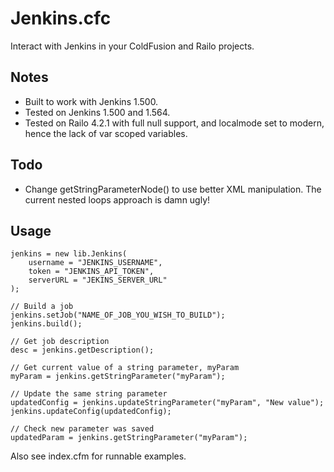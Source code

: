 Jenkins.cfc
=======

Interact with Jenkins in your ColdFusion and Railo projects.

Notes
-----

- Built to work with Jenkins 1.500.
- Tested on Jenkins 1.500 and 1.564.
- Tested on Railo 4.2.1 with full null support, and localmode set to modern, hence the lack of var scoped variables.

Todo
----

- Change getStringParameterNode() to use better XML manipulation. The current nested loops approach is damn ugly!

Usage
-----

	jenkins = new lib.Jenkins(
		username = "JENKINS_USERNAME",
		token = "JENKINS_API_TOKEN",
		serverURL = "JEKINS_SERVER_URL"
	);

	// Build a job
	jenkins.setJob("NAME_OF_JOB_YOU_WISH_TO_BUILD");
	jenkins.build();

	// Get job description
	desc = jenkins.getDescription();

	// Get current value of a string parameter, myParam
	myParam = jenkins.getStringParameter("myParam");

	// Update the same string parameter
	updatedConfig = jenkins.updateStringParameter("myParam", "New value");
	jenkins.updateConfig(updatedConfig);

	// Check new parameter was saved
	updatedParam = jenkins.getStringParameter("myParam");

Also see index.cfm for runnable examples.